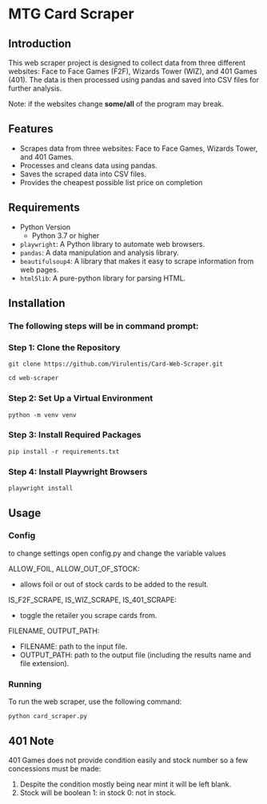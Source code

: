 # MTG Card Scraper

## Introduction

This web scraper project is designed to collect data from three different websites: 
Face to Face Games (F2F), Wizards Tower (WIZ), and 401 Games (401). The data is then processed using pandas and saved into CSV files for further analysis.

Note: if the websites change **some/all** of the program may break.


## Features

- Scrapes data from three websites: Face to Face Games, Wizards Tower, and 401 Games.
- Processes and cleans data using pandas.
- Saves the scraped data into CSV files.
- Provides the cheapest possible list price on completion

## Requirements

- Python Version
  - Python 3.7 or higher
- `playwright`: A Python library to automate web browsers.
- `pandas`: A data manipulation and analysis library.
- `beautifulsoup4`: A library that makes it easy to scrape information from web pages.
- `html5lib`: A pure-python library for parsing HTML.

## Installation

### The following steps will be in command prompt:

### Step 1: Clone the Repository

`git clone https://github.com/Virulentis/Card-Web-Scraper.git`

`cd web-scraper`

### Step 2: Set Up a Virtual Environment

`python -m venv venv`

### Step 3: Install Required Packages

`pip install -r requirements.txt`

### Step 4: Install Playwright Browsers

`playwright install`

## Usage

### Config

to change settings open config.py and change the variable values

ALLOW_FOIL, ALLOW_OUT_OF_STOCK:
 - allows foil or out of stock cards to be added to the result.

IS_F2F_SCRAPE, IS_WIZ_SCRAPE, IS_401_SCRAPE:
 - toggle the retailer you scrape cards from.

FILENAME, OUTPUT_PATH:
 - FILENAME: path to the input file.
 - OUTPUT_PATH: path to the output file (including the results name and file extension).
  
### Running

To run the web scraper, use the following command:

`python card_scraper.py`


## 401 Note

401 Games does not provide condition easily and stock 
number so a few concessions must be made:

1. Despite the condition mostly being near mint it will be left blank.
2. Stock will be boolean 1: in stock 0: not in stock.
